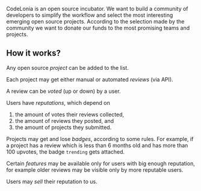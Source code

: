 

CodeLonia is an open source incubator. We want to build
a community of developers to simplify the workflow and select the most
interesting emerging open source projects. According to
the selection made by the community we want to donate
our funds to the most promising teams and projects.

## How it works?

Any open source _project_ can be added to the list.

Each project may get either manual or automated _reviews_ (via API).

A review can be _voted_ (up or down) by a user.

Users have _reputations_, which depend on
1) the amount of votes their reviews collected,
2) the amount of reviews they posted, and
3) the amount of projects they submitted.

Projects may get and lose _badges_, according to some rules. For example,
if a project has a review which is less than 6 months old and
has more than 100 upvotes, the badge `trending` gets attached.

Certain _features_ may be available only for users with big
enough reputation, for example older reviews may be visible
only by more reputable users.

Users may _sell_ their reputation to us.

